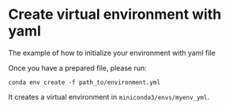 # Create virtual environment with yaml
The example of how to initialize your environment with yaml file

Once you have a prepared file, please run:
```
conda env create -f path_to/environment.yml
```
It creates a virtual environment in `miniconda3/envs/myenv_yml`.
